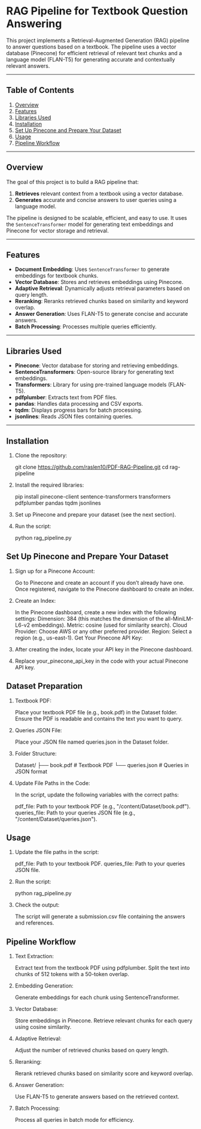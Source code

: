 # RAG Pipeline for Textbook Question Answering

This project implements a Retrieval-Augmented Generation (RAG) pipeline to answer questions based on a textbook. The pipeline uses a vector database (Pinecone) for efficient retrieval of relevant text chunks and a language model (FLAN-T5) for generating accurate and contextually relevant answers.

---

## Table of Contents
1. [Overview](#overview)
2. [Features](#features)
3. [Libraries Used](#libraries-used)
4. [Installation](#installation)
5. [Set Up Pinecone and Prepare Your Dataset](#set-up-pinecone-and-prepare-your-dataset)
6. [Usage](#usage)
7. [Pipeline Workflow](#pipeline-workflow)


---

## Overview

The goal of this project is to build a RAG pipeline that:
1. **Retrieves** relevant context from a textbook using a vector database.
2. **Generates** accurate and concise answers to user queries using a language model.

The pipeline is designed to be scalable, efficient, and easy to use. It uses the `SentenceTransformer` model for generating text embeddings and Pinecone for vector storage and retrieval.

---

## Features

- **Document Embedding**: Uses `SentenceTransformer` to generate embeddings for textbook chunks.
- **Vector Database**: Stores and retrieves embeddings using Pinecone.
- **Adaptive Retrieval**: Dynamically adjusts retrieval parameters based on query length.
- **Reranking**: Reranks retrieved chunks based on similarity and keyword overlap.
- **Answer Generation**: Uses FLAN-T5 to generate concise and accurate answers.
- **Batch Processing**: Processes multiple queries efficiently.

---

## Libraries Used

- **Pinecone**: Vector database for storing and retrieving embeddings.
- **SentenceTransformers**: Open-source library for generating text embeddings.
- **Transformers**: Library for using pre-trained language models (FLAN-T5).
- **pdfplumber**: Extracts text from PDF files.
- **pandas**: Handles data processing and CSV exports.
- **tqdm**: Displays progress bars for batch processing.
- **jsonlines**: Reads JSON files containing queries.

---

## Installation

1. Clone the repository:
   
   git clone https://github.com/raslen10/PDF-RAG-Pipeline.git
   cd rag-pipeline

2. Install the required libraries:

   pip install pinecone-client sentence-transformers transformers pdfplumber pandas tqdm jsonlines
3. Set up Pinecone and prepare your dataset (see the next section).
4. Run the script:

   python rag_pipeline.py

## Set Up Pinecone and Prepare Your Dataset

1. Sign up for a Pinecone Account:

   Go to Pinecone and create an account if you don’t already have one.
   Once registered, navigate to the Pinecone dashboard to create an index.

2. Create an Index:

   In the Pinecone dashboard, create a new index with the following settings:
   Dimension: 384 (this matches the dimension of the all-MiniLM-L6-v2 embeddings).
   Metric: cosine (used for similarity search).
   Cloud Provider: Choose AWS or any other preferred provider.
   Region: Select a region (e.g., us-east-1).
   Get Your Pinecone API Key:

3. After creating the index, locate your API key in the Pinecone dashboard.

4. Replace your_pinecone_api_key in the code with your actual Pinecone API key.

## Dataset Preparation

1. Textbook PDF:

   Place your textbook PDF file (e.g., book.pdf) in the Dataset folder.
   Ensure the PDF is readable and contains the text you want to query.

2. Queries JSON File:

   Place your JSON file named queries.json in the Dataset folder.

3. Folder Structure:

   Dataset/
├── book.pdf                  # Textbook PDF
└── queries.json              # Queries in JSON format

4. Update File Paths in the Code:

   In the script, update the following variables with the correct paths:

   pdf_file: Path to your textbook PDF (e.g., "/content/Dataset/book.pdf").
   queries_file: Path to your queries JSON file (e.g., "/content/Dataset/queries.json").

## Usage

1. Update the file paths in the script:

   pdf_file: Path to your textbook PDF.
   queries_file: Path to your queries JSON file.

2. Run the script:

   python rag_pipeline.py

3. Check the output:

   The script will generate a submission.csv file containing the answers and references.

## Pipeline Workflow

1. Text Extraction:

   Extract text from the textbook PDF using pdfplumber.
   Split the text into chunks of 512 tokens with a 50-token overlap.

2. Embedding Generation:

   Generate embeddings for each chunk using SentenceTransformer.

3. Vector Database:

   Store embeddings in Pinecone.
   Retrieve relevant chunks for each query using cosine similarity.

4. Adaptive Retrieval:

   Adjust the number of retrieved chunks based on query length.

5. Reranking:

   Rerank retrieved chunks based on similarity score and keyword overlap.

6. Answer Generation:

   Use FLAN-T5 to generate answers based on the retrieved context.

7. Batch Processing:

   Process all queries in batch mode for efficiency.

